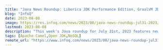 ```yaml
---
title: "Java News Roundup: Liberica JDK Performance Edition, GraalVM JDK 21 Builds, Open Liberty, Quarkus"
blog: "InfoQ"
date: 2023-08-08
image: https://res.infoq.com/news/2023/08/java-news-roundup-jul31-2023/en/headerimage/java-istock-image-01-1691508954410.jpg
lastmod: 2023-08-08
description: "This week's Java roundup for July 31st, 2023 features news from OpenJDK, JDK 22, JDK 21, GlassFish 7.0.7, GraalVM JDK 21 Developer Builds, Liberica JDK Performance Edition, JNo..."
tags: [Apache Camel,Open JDK,NoSQL]
remote_url: "https://www.infoq.com/news/2023/08/java-news-roundup-jul31-2023/?utm_campaign=infoq_content&utm_source=infoq&utm_medium=feed&utm_term=Java"
---
```

